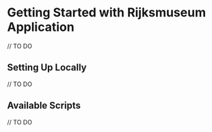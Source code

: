 # Getting Started with Rijksmuseum Application

// TO DO

## Setting Up Locally

// TO DO

## Available Scripts

// TO DO
